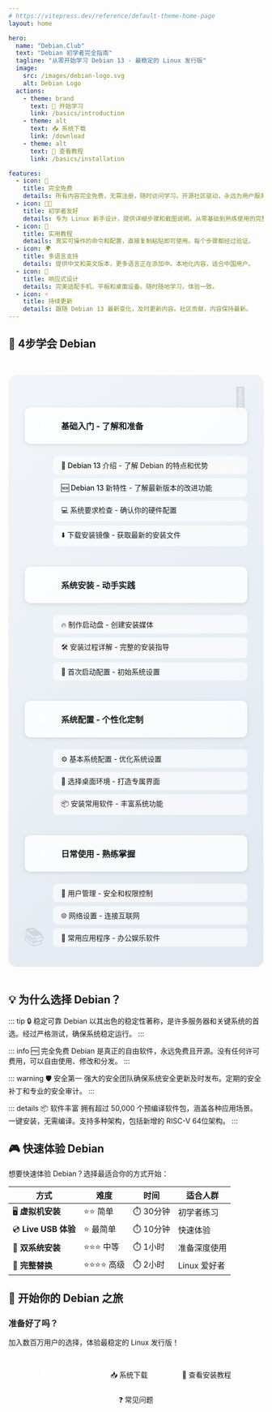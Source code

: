 ```yaml
---
# https://vitepress.dev/reference/default-theme-home-page
layout: home

hero:
  name: "Debian.Club"
  text: "Debian 初学者完全指南"
  tagline: "从零开始学习 Debian 13 - 最稳定的 Linux 发行版"
  image:
    src: /images/debian-logo.svg
    alt: Debian Logo
  actions:
    - theme: brand
      text: 🚀 开始学习
      link: /basics/introduction
    - theme: alt
      text: 📥 系统下载
      link: /download
    - theme: alt
      text: 📖 查看教程
      link: /basics/installation

features:
  - icon: 🚀
    title: 完全免费
    details: 所有内容完全免费，无需注册，随时访问学习。开源社区驱动，永远为用户服务。
  - icon: 👨‍🎓
    title: 初学者友好
    details: 专为 Linux 新手设计，提供详细步骤和截图说明。从零基础到熟练使用的完整路径。
  - icon: 🔧
    title: 实用教程
    details: 真实可操作的命令和配置，直接复制粘贴即可使用。每个步骤都经过验证。
  - icon: 🌍
    title: 多语言支持
    details: 提供中文和英文版本，更多语言正在添加中。本地化内容，适合中国用户。
  - icon: 📱
    title: 响应式设计
    details: 完美适配手机、平板和桌面设备。随时随地学习，体验一致。
  - icon: ⚡
    title: 持续更新
    details: 跟随 Debian 13 最新变化，及时更新内容。社区贡献，内容保持最新。
---
```


<style>
.custom-block {
  margin: 2rem 0;
}

.learning-path-container {
  background: linear-gradient(135deg, #f1f5f9 0%, #e2e8f0 100%);
  border-radius: 16px;
  padding: 2rem;
  margin: 3rem 0;
  position: relative;
  overflow: hidden;
}

.learning-path-container::before {
  content: '🎯';
  position: absolute;
  top: 20px;
  right: 30px;
  font-size: 3rem;
  opacity: 0.1;
  z-index: 0;
  animation: float 6s ease-in-out infinite;
}

.learning-path-container::after {
  content: '📚';
  position: absolute;
  bottom: 20px;
  left: 30px;
  font-size: 2.5rem;
  opacity: 0.1;
  z-index: 0;
}

.learning-path {
  position: relative;
  z-index: 1;
}

.learning-path h3 {
  display: flex;
  align-items: center;
  gap: 1rem;
  margin: 2rem 0 1rem 0;
  padding: 1rem;
  background: rgba(255, 255, 255, 0.8);
  border-radius: 12px;
  border-left: 4px solid var(--vp-c-brand);
  box-shadow: 0 2px 8px rgba(0, 0, 0, 0.1);
}

.step-counter {
  display: inline-flex;
  align-items: center;
  justify-content: center;
  width: 2.5rem;
  height: 2.5rem;
  background: var(--vp-c-brand);
  color: white;
  border-radius: 50%;
  font-weight: bold;
  font-size: 1.2rem;
  flex-shrink: 0;
}

.step-content {
  display: grid;
  grid-template-columns: repeat(auto-fit, minmax(250px, 1fr));
  gap: 1rem;
  margin-left: 3.5rem;
}

.step-content ul {
  margin: 0;
  padding: 0;
  list-style: none;
}

.step-content li {
  margin: 0.5rem 0;
  padding: 0.5rem 1rem;
  background: rgba(255, 255, 255, 0.6);
  border-radius: 8px;
  border-left: 3px solid var(--vp-c-brand-lighter);
}

.step-content a {
  text-decoration: none;
  color: var(--vp-c-text-1);
  font-weight: 500;
}

.step-content a:hover {
  color: var(--vp-c-brand);
}

.why-debian {
  background: linear-gradient(135deg, #f8fafc 0%, #e2e8f0 100%);
  border-radius: 16px;
  padding: 2rem;
  margin: 3rem 0;
  position: relative;
  overflow: hidden;
}

/* Removed complex grid and card styles - using native VitePress components now */

/* Simplified styles - removed complex community and CTA styles */

@keyframes float {
  0%, 100% { transform: translateY(0px); }
  50% { transform: translateY(-10px); }
}

@media (max-width: 768px) {
  .learning-path-container {
    padding: 1.5rem;
  }
  
  .step-content {
    margin-left: 0;
  }
  
  .learning-path h3 {
    flex-direction: column;
    text-align: center;
    gap: 0.5rem;
  }
}
</style>

## 🎯 4步学会 Debian

<div class="learning-path-container">  
  <div class="learning-path">
    
### <span class="step-counter">1</span> 基础入门 - 了解和准备

<div class="step-content">

- [📘 Debian 13 介绍](/basics/introduction) - 了解 Debian 的特点和优势
- [🆕 Debian 13 新特性](/basics/whats-new) - 了解最新版本的改进功能
- [💻 系统要求检查](/basics/requirements) - 确认你的硬件配置
- [⬇️ 下载安装镜像](/basics/download) - 获取最新的安装文件

</div>

### <span class="step-counter">2</span> 系统安装 - 动手实践

<div class="step-content">

- [🔥 制作启动盘](/basics/bootable-media) - 创建安装媒体
- [🛠️ 安装过程详解](/basics/installation) - 完整的安装指导
- [🎉 首次启动配置](/basics/first-boot) - 初始系统设置

</div>

### <span class="step-counter">3</span> 系统配置 - 个性化定制

<div class="step-content">

- [⚙️ 基本系统配置](/basics/configuration) - 优化系统设置
- [🎨 选择桌面环境](/basics/desktop-environments) - 打造专属界面
- [📦 安装常用软件](/administration/packages) - 丰富系统功能

</div>

### <span class="step-counter">4</span> 日常使用 - 熟练掌握

<div class="step-content">

- [👤 用户管理](/administration/users) - 安全和权限控制
- [🌐 网络设置](/administration/network) - 连接互联网
- [🚀 常用应用程序](/applications/index) - 办公娱乐软件

</div>

  </div>
</div>

## 💡 为什么选择 Debian？

::: tip 🔒 稳定可靠
Debian 以其出色的稳定性著称，是许多服务器和关键系统的首选。经过严格测试，确保系统稳定运行。
:::

::: info 🆓 完全免费
Debian 是真正的自由软件，永远免费且开源。没有任何许可费用，可以自由使用、修改和分发。
:::

::: warning 🛡️ 安全第一
强大的安全团队确保系统安全更新及时发布。定期的安全补丁和专业的安全审计。
:::

::: details 📦 软件丰富
拥有超过 50,000 个预编译软件包，涵盖各种应用场景。一键安装，无需编译。支持多种架构，包括新增的 RISC-V 64位架构。
:::

## 🎮 快速体验 Debian

想要快速体验 Debian？选择最适合你的方式开始：

| 方式 | 难度 | 时间 | 适合人群 |
|------|------|------|----------|
| 🖥️ **虚拟机安装** | ⭐⭐ 简单 | ⏱️ 30分钟 | 初学者练习 |
| 💿 **Live USB 体验** | ⭐ 最简单 | ⏱️ 10分钟 | 快速体验 |
| 🔧 **双系统安装** | ⭐⭐⭐ 中等 | ⏱️ 1小时 | 准备深度使用 |
| 🚀 **完整替换** | ⭐⭐⭐⭐ 高级 | ⏱️ 2小时 | Linux 爱好者 |

## 🚀 开始你的 Debian 之旅

### 准备好了吗？

加入数百万用户的选择，体验最稳定的 Linux 发行版！

<p style="text-align: center; margin: 2rem 0;">
  <a href="/basics/introduction" style="background: var(--vp-c-brand); color: white; padding: 12px 24px; border-radius: 8px; text-decoration: none; margin: 0 8px; display: inline-block; font-weight: 500;">🎯 立即开始</a>
  <a href="/download" style="background: transparent; color: var(--vp-c-brand); padding: 12px 24px; border-radius: 8px; text-decoration: none; margin: 0 8px; display: inline-block; font-weight: 500; border: 2px solid var(--vp-c-brand);">📥 系统下载</a>
  <a href="/basics/installation" style="background: transparent; color: var(--vp-c-brand); padding: 12px 24px; border-radius: 8px; text-decoration: none; margin: 0 8px; display: inline-block; font-weight: 500; border: 2px solid var(--vp-c-brand);">📖 查看安装教程</a>
  <a href="/troubleshooting/faq" style="background: transparent; color: var(--vp-c-brand); padding: 12px 24px; border-radius: 8px; text-decoration: none; margin: 0 8px; display: inline-block; font-weight: 500; border: 2px solid var(--vp-c-brand);">❓ 常见问题</a>
</p>

